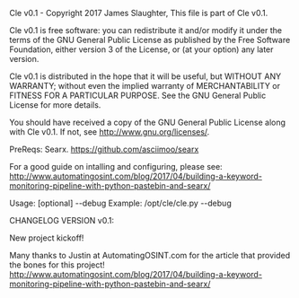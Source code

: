 Cle v0.1 - Copyright 2017 James Slaughter,
This file is part of Cle v0.1.

Cle v0.1 is free software: you can redistribute it and/or modify
it under the terms of the GNU General Public License as published by
the Free Software Foundation, either version 3 of the License, or
(at your option) any later version.

Cle v0.1 is distributed in the hope that it will be useful,
but WITHOUT ANY WARRANTY; without even the implied warranty of
MERCHANTABILITY or FITNESS FOR A PARTICULAR PURPOSE.  See the
GNU General Public License for more details.

You should have received a copy of the GNU General Public License
along with Cle v0.1.  If not, see <http://www.gnu.org/licenses/>.

PreReqs: Searx.
https://github.com/asciimoo/searx

For a good guide on intalling and configuring, please see: 
http://www.automatingosint.com/blog/2017/04/building-a-keyword-monitoring-pipeline-with-python-pastebin-and-searx/

Usage: [optional] --debug 
Example: /opt/cle/cle.py --debug


CHANGELOG VERSION v0.1:

New project kickoff!  

Many thanks to Justin at AutomatingOSINT.com for the article that provided the bones for this project!
http://www.automatingosint.com/blog/2017/04/building-a-keyword-monitoring-pipeline-with-python-pastebin-and-searx/
